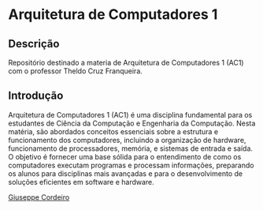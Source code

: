# Arquitetura de Computadores 1

## Descrição
Repositório destinado a materia de Arquitetura de Computadores 1 (AC1) com o professor Theldo Cruz Franqueira.

## Introdução

Arquitetura de Computadores 1 (AC1) é uma disciplina fundamental para os estudantes de Ciência da Computação e Engenharia da Computação. Nesta matéria, são abordados conceitos essenciais sobre a estrutura e funcionamento dos computadores, incluindo a organização de hardware, funcionamento de processadores, memória, e sistemas de entrada e saída. O objetivo é fornecer uma base sólida para o entendimento de como os computadores executam programas e processam informações, preparando os alunos para disciplinas mais avançadas e para o desenvolvimento de soluções eficientes em software e hardware.

[Giuseppe Cordeiro](https://github.com/giusfds)
